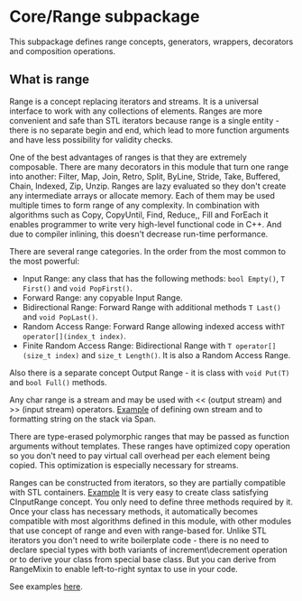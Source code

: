 
# Core/Range subpackage

This subpackage defines range concepts, generators, wrappers, decorators and composition operations.

## What is range

Range is a concept replacing iterators and streams. It is a universal interface to work with any collections of elements. Ranges are more convenient and safe than STL iterators because range is a single entity - there is no separate begin and end, which lead to more function arguments and have less possibility for validity checks.

One of the best advantages of ranges is that they are extremely composable. There are many decorators in this module that turn one range into another: Filter, Map, Join, Retro, Split, ByLine, Stride, Take, Buffered, Chain, Indexed, Zip, Unzip. Ranges are lazy evaluated so they don't create any intermediate arrays or allocate memory. Each of them may be used multiple times to form range of any complexity. In combination with algorithms such as Copy, CopyUntil, Find, Reduce,, Fill and ForEach it enables programmer to write very high-level functional code in C++. And due to compiler inlining, this doesn't decrease run-time performance.

There are several range categories. In the order from the most common to the most powerful:
- Input Range: any class that has the following methods: `bool Empty()`, `T First()` and `void PopFirst()`.
- Forward Range: any copyable Input Range.
- Bidirectional Range: Forward Range with additional methods `T Last()` and `void PopLast()`.
- Random Access Range: Forward Range allowing indexed access with`T operator[](index_t index)`.
- Finite Random Access Range: Bidirectional Range with `T operator[](size_t index)` and `size_t Length()`. It is also a Random Access Range.

Also there is a separate concept Output Range - it is class with `void Put(T)` and `bool Full()` methods.

Any char range is a stream and may be used with << (output stream) and >> (input stream) operators.
[Example](../../Demos/UnitTests/src/Range/Streams.cpp) of defining own stream and to formatting string on the stack via Span<char>.

There are type-erased polymorphic ranges that may be passed as function arguments without templates. These ranges have optimized copy operation so you don't need to pay virtual call overhead per each element being copied. This optimization is especially necessary for streams.

Ranges can be constructed from iterators, so they are partially compatible with STL containers. [Example](../../Demos/UnitTests/src/Range/StlInterop.cpp)
It is very easy to create class satisfying CInputRange concept. You only need to define three methods required by it. Once your class has necessary methods, it automatically becomes compatible with most algorithms defined in this module, with other modules that use concept of range and even with range-based for.
Unlike STL iterators you don't need to write boilerplate code - there is no need to declare special types with both variants of increment\decrement operation or to derive your class from special base class. But you can derive from RangeMixin to enable left-to-right syntax to use in your code.

See examples [here](../../Demos/UnitTests/src/Range).
